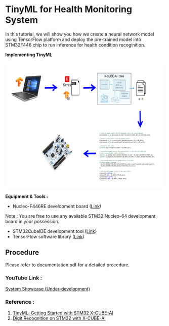 # TinyML for Health Monitoring System
In this tutorial, we will show you how we create a neural network model using TensorFlow platform and deploy the pre-trained model into STM32F446 chip to run inference for health condition recoginition.

**Implementing TinyML**

<img src="https://github.com/lygooi3/mkel1123/blob/main/milestone5/TinyML/pic1.png" width="666" height="400">

**Equipment & Tools :**
- Nucleo-F446RE development board ([Link](https://www.st.com/en/evaluation-tools/nucleo-f446re.html))

Note : You are free to use any available STM32 Nucleo-64 development board in your possession.
- STM32CubeIDE development tool ([Link](https://www.st.com/en/development-tools/stm32cubeide.html))
- TensorFlow software library ([Link](https://www.tensorflow.org/overview/))

##  Procedure
Please refer to documentation.pdf for a detailed procedure.

###  YouTube Link :
[System Showcase (Under-development)](https://youtu.be/NCCzjORwDRg)

###  Reference :
 1. [TinyML: Getting Started with STM32 X-CUBE-AI](https://www.digikey.my/en/maker/projects/tinyml-getting-started-with-stm32-x-cube-ai/f94e1c8bfc1e4b6291d0f672d780d2c0)
 2. [Digit Recognition on STM32 with X-CUBE-AI](https://github.com/hui3678/Digit_Recognition2)

 

